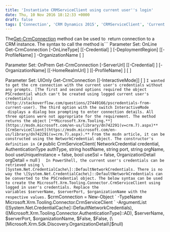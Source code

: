 ```yaml
---
title: 'Instantiate CRMServiceClient using current user''s login'
date: Thu, 10 Nov 2016 18:12:33 +0000
draft: false
tags: ['Connection', 'CRM Dynamics 2015', 'CRMServiceClient', 'Current User creden', 'Get-CrmConnection', 'PowerShell', 'Uncategorized']
---
```


The[Get-CrmConnection](https://technet.microsoft.com/en-us/library/dn756303.aspx) method can be used to  return connection to a CRM instance. The syntax to call the method is```
Parameter Set: OnLine
Get-CrmConnection \[-OnLineType\] <OnlineType> \[\[-Credential\] <PSCredential> \] 
\[-DeploymentRegion\] <String> \[\[-ProfileName\] <String> \] -OrganizationName <String> \[ <CommonParameters>\]

Parameter Set: OnPrem
Get-CrmConnection \[-ServerUrl\] <Uri> \[\[-Credential\] <PSCredential> \] 
\[-OrganizationName\] <String> \[\[-HomeRealmUrl\] <Uri> \] \[\[-ProfileName\] <String> \] 
\[ <CommonParameters>\]

Parameter Set: UIOnly
Get-CrmConnection \[\[-InteractiveMode\]\] \[ <CommonParameters>\]
```I wanted to get the crm connection with the current user's credentials without any prompts. [The first and second options required the object PSCredential which can't be created using logged current user's credentials](http://stackoverflow.com/questions/27449166/pscredentials-from-current-user). The third option with the switch InteractiveMode  displays a dialog box prompting to enter connection details. All three options were not appropriate for the requirement. The method returns the object [**Microsoft.Xrm.Tooling.**](https://msdn.microsoft.com/en-us/library/dn742291(v=crm.7).aspx)**[CrmServiceClient](https://msdn.microsoft.com/en-us/library/dn742291(v=crm.7).aspx).** From the msdn article, it can be constructed using the NetworkCredential object. The constructor's definition in C#```
public CrmServiceClient(
	NetworkCredential credential,
	AuthenticationType authType,
	string hostName,
	string port,
	string orgName,
	bool useUniqueInstance = false,
	bool useSsl = false,
	OrganizationDetail orgDetail = null
)
```  In PowerShell, the current user's credentials can be retrieved using \[System.Net.CredentialCache\]::DefaultNetworkCredentials. There is no way the \[System.Net.CredentialCache\]::DefaultNetworkCredentials can be converted to the PSCredential object. The below syntax can be used to create the Microsoft.Xrm.Tooling.Connector.CrmServiceClient using logged in user's credentials. Replace the variables $serverName, $serverPort, $organizationName with the respective values.```
 $crmConnection = New-Object \`
 -TypeName Microsoft.Xrm.Tooling.Connector.CrmServiceClient \`
 -ArgumentList (\[System.Net.CredentialCache\]::DefaultNetworkCredentials), 
 (\[Microsoft.Xrm.Tooling.Connector.AuthenticationType\]::AD),
 $serverName,
 $serverPort, 
 $organizationName, 
 $False,
 $False,
 (\[Microsoft.Xrm.Sdk.Discovery.OrganizationDetail\]$null)
```